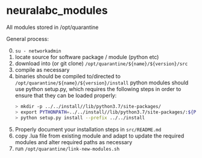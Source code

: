 # neuralabc_modules

All modules stored in /opt/quarantine

General process:

0) `su - networkadmin`
1) locate source for software package / module (python etc)
2) download into (or git clone) `/opt/quarantine/${name}/${version}/src`
3) compile as necessary
4) binaries should be compiled to/directed to `/opt/quarantine/${name}/${version}/install`
   python modules should use python setup.py, which requires the following steps in order to ensure that they can be loaded properly:
     ```sh
     > mkdir -p ../../install//lib/python3.7/site-packages/ 
     > export PYTHONPATH=../../install//lib/python3.7/site-packages/:${PYTHONPATH} 
     > python setup.py install --prefix ../../install
     ```
5) Properly document your installation steps in `src/README.md`
5) copy .lua file from existing module and adapt to update the required modules and alter required paths as necessary
6) run `/opt/quarantine/link-new-modules.sh`
